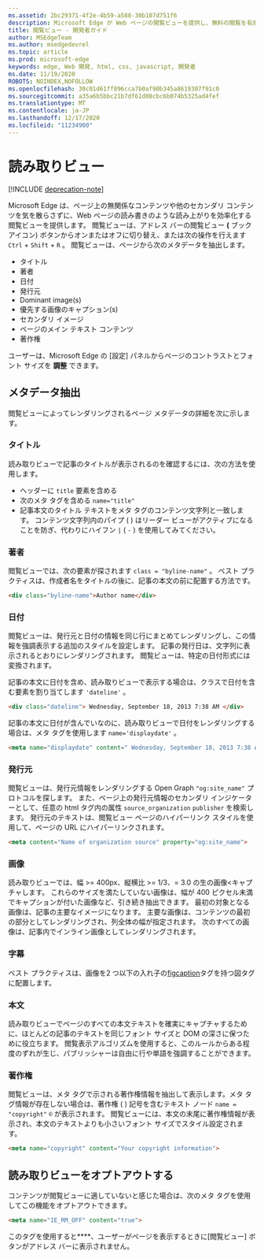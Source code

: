 ```yaml
---
ms.assetid: 2bc29371-4f2e-4b59-a588-30b107d751f6
description: Microsoft Edge が Web ページの閲覧ビューを提供し、無料の閲覧を有効にする方法を確認します。
title: 閲覧ビュー - 開発者ガイド
author: MSEdgeTeam
ms.author: msedgedevrel
ms.topic: article
ms.prod: microsoft-edge
keywords: edge, Web 開発, html, css, javascript, 開発者
ms.date: 11/19/2020
ROBOTS: NOINDEX,NOFOLLOW
ms.openlocfilehash: 30c01d61ff896cca7b0af90b345a8619307f91c0
ms.sourcegitcommit: a35a6b5bbc21b7df61d08cbc6b074b5325ad4fef
ms.translationtype: MT
ms.contentlocale: ja-JP
ms.lasthandoff: 12/17/2020
ms.locfileid: "11234900"
---
```

# 読み取りビュー  

[!INCLUDE [deprecation-note](../../includes/legacy-edge-note.md)]  

Microsoft Edge は、ページ上の無関係なコンテンツや他のセカンダリ コンテンツを気を散らさずに、Web ページの読み書きのような読み上がりを効率化する閲覧ビューを提供します。  閲覧ビューは、アドレス バーの閲覧ビュー **\(** ブック アイコン\) ボタンからオンまたはオフに切り替え、または次の操作を行えます `Ctrl` + `Shift` + `R` 。  閲覧ビューは、ページから次のメタデータを抽出します。  

*   タイトル
*   著者
*   日付
*   発行元
*   Dominant image\(s\)
*   優先する画像のキャプション\(s\)
*   セカンダリ イメージ
*   ページのメイン テキスト コンテンツ
*   著作権

ユーザーは、Microsoft Edge の [設定] パネルからページのコントラストとフォント サイズを **調整** できます。  

## メタデータ抽出  

閲覧ビューによってレンダリングされるページ メタデータの詳細を次に示します。  

### タイトル  

読み取りビューで記事のタイトルが表示されるのを確認するには、次の方法を使用します。  

*   ヘッダーに `title` 要素を含める  
*   次のメタ タグを含める `name="title"`  
*   記事本文のタイトル テキストをメタ タグのコンテンツ文字列と一致します。  コンテンツ文字列内のパイプ \( \) はリーダー ビューがアクティブになることを防ぎ、代わりにハイフン `|` \( `-` \) を使用してみてください。  

### 著者  

閲覧ビューでは、次の要素が探されます `class = "byline-name"` 。  ベスト プラクティスは、作成者名をタイトルの後に、記事の本文の前に配置する方法です。  

```html
<div class="byline-name">Author name</div>
```  

### 日付  

閲覧ビューは、発行元と日付の情報を同じ行にまとめてレンダリングし、この情報を強調表示する追加のスタイルを設定します。  記事の発行日は、文字列に表示されるとおりにレンダリングされます。  閲覧ビューは、特定の日付形式には変換されます。  

記事の本文に日付を含め、読み取りビューで表示する場合は、クラスで日付を含む要素を割り当てします `'dateline'` 。  

```html
<div class="dateline"> Wednesday, September 18, 2013 7:38 AM </div>
```  

記事の本文に日付が含んでいなのに、読み取りビューで日付をレンダリングする場合は、メタ タグを使用します `name='displaydate'` 。  

```html
<meta name="displaydate" content=" Wednesday, September 18, 2013 7:38 AM ">
```  

### 発行元  

閲覧ビューは、発行元情報をレンダリングする Open Graph `"og:site_name"` プロトコルを探します。  また、ページ上の発行元情報のセカンダリ インジケーターとして、任意の html タグ内の属性 `source_organization` `publisher` を検索します。  発行元のテキストは、閲覧ビュー ページのハイパーリンク スタイルを使用して、ページの URL にハイパーリンクされます。  

```html
<meta content="Name of organization source" property="og:site_name">
```  

### 画像  

読み取りビューでは、幅 >= 400px、縦横比 >= 1/3、= 3.0 の生の画像<キャプチャします。  これらのサイズを満たしていない画像は、幅が 400 ピクセル未満でキャプションが付いた画像など、引き続き抽出できます。  最初の対象となる画像は、記事の主要なイメージになります。  主要な画像は、コンテンツの最初の部分としてレンダリングされ、列全体の幅が指定されます。  次のすべての画像は、記事内でインライン画像としてレンダリングされます。  

### 字幕  

ベスト プラクティスは、画像を[](https://developer.mozilla.org/docs/Web/HTML/Element/figure)2 つ以下の入れ子の[figcaption](https://developer.mozilla.org/docs/Web/HTML/Element/figcaption)タグを持つ図タグに配置します。  

### 本文  

読み取りビューでページのすべての本文テキストを確実にキャプチャするために、ほとんどの記事のテキストを同じフォント サイズと DOM の深さに保つために役立ちます。  閲覧表示アルゴリズムを使用すると、このルールからある程度のずれが生じ、パブリッシャーは自由に行や単語を強調することができます。  

### 著作権  

閲覧ビューは、メタ タグで示される著作権情報を抽出して表示します。メタ タグ情報が存在しない場合は、著作権 \( \) 記号を含むテキスト ノード `name = "copyright"` `©` が表示されます。  閲覧ビューには、本文の末尾に著作権情報が表示され、本文のテキストよりも小さいフォント サイズでスタイル設定されます。  

```html
<meta name="copyright" content="Your copyright information">
```  

## 読み取りビューをオプトアウトする  

コンテンツが閲覧ビューに適していないと感じた場合は、次のメタ タグを使用してこの機能をオプトアウトできます。  

```html
<meta name="IE_RM_OFF" content="true">
```  

このタグを使用すると****、ユーザーがページを表示するときに[閲覧ビュー] ボタンがアドレス バーに表示されません。  
